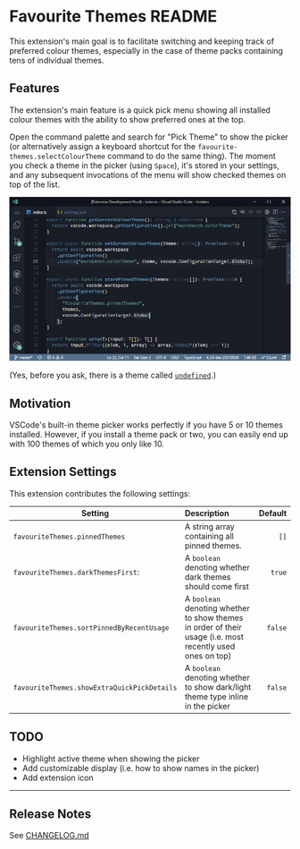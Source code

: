 # Favourite Themes README

This extension's main goal is to facilitate switching and keeping track of preferred colour themes, especially in the case of theme packs containing tens of individual themes.

## Features

The extension's main feature is a quick pick menu showing all installed colour themes with the ability to show preferred ones at the top.

Open the command palette and search for "Pick Theme" to show the picker (or alternatively assign a keyboard shortcut for the `favourite-themes.selectColourTheme` command to do the same thing). The moment you check a theme in the picker (using `Space`), it's stored in your settings, and any subsequent invocations of the menu will show checked themes on top of the list.

![Favourite Themes](images/favourite-themes.gif)

(Yes, before you ask, there is a theme called [`undefined`](https://marketplace.visualstudio.com/items?itemName=christianhg.undefined).)

<!-- ## Requirements -->

## Motivation

VSCode's built-in theme picker works perfectly if you have 5 or 10 themes installed. However, if you install a theme pack or two, you can easily end up with 100 themes of which you only like 10.

## Extension Settings

This extension contributes the following settings:

| Setting                                     | Description                                                                                               | Default |
| ------------------------------------------- | :-------------------------------------------------------------------------------------------------------- | ------: |
| `favouriteThemes.pinnedThemes`              | A string array containing all pinned themes.                                                              |    `[]` |
| `favouriteThemes.darkThemesFirst`:          | A `boolean` denoting whether dark themes should come first                                                |  `true` |
| `favouriteThemes.sortPinnedByRecentUsage`   | A `boolean` denoting whether to show themes in order of their usage (i.e. most recently used ones on top) | `false` |
| `favouriteThemes.showExtraQuickPickDetails` | A `boolean` denoting whether to show dark/light theme type inline in the picker                           | `false` |

<!-- ## Known Issues -->

## TODO

- Highlight active theme when showing the picker
- Add customizable display (i.e. how to show names in the picker)
- Add extension icon

---

## Release Notes

See [CHANGELOG.md](./CHANGELOG.md)
